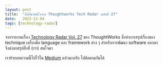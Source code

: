 ```yaml
---
layout: post
title:  "สิ่งที่น่าสนใจจาก Thoughtworks Tech Radar ฉบับที่ 27"
date:   2022-11-04
tags: [technology-radar]
---
```


จากรายงานเรื่อง [Technology Radar Vol. 27](https://www.thoughtworks.com/radar) ของ ThoughtWorks ซึ่งทำการสรุปเรื่องของ technique เครื่องมือ language และ framework ต่าง ๆ สำหรับการพัฒนา software ออกมา จึงนำมาสรุปสิ่งที่ (เรา) สนใจมา  

เราย้ายบทความนี้ไปไว้ใน [Medium](https://medium.com/nontechcompany/thoughtworks-tech-radar-vol-27-15b96cd23a71) แล้วนะครับ ไปติดตามกันได้
